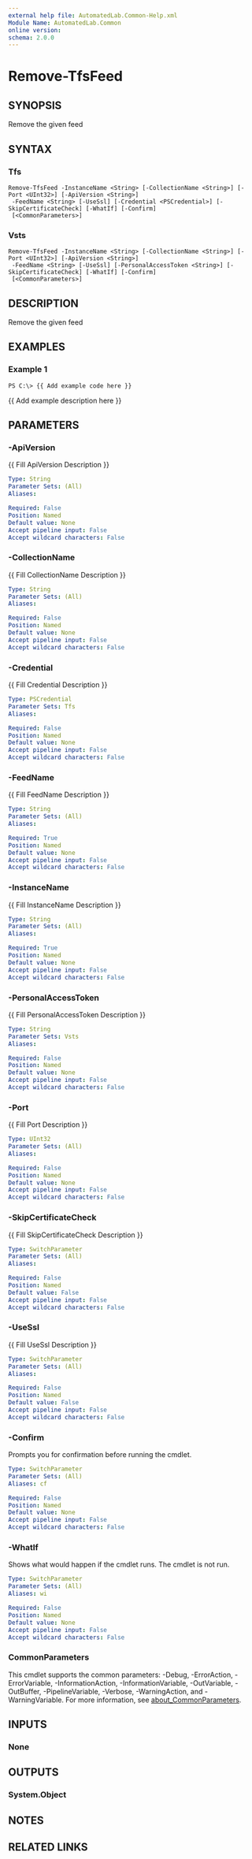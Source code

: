 ```yaml
---
external help file: AutomatedLab.Common-Help.xml
Module Name: AutomatedLab.Common
online version:
schema: 2.0.0
---
```


# Remove-TfsFeed

## SYNOPSIS
Remove the given feed

## SYNTAX

### Tfs
```
Remove-TfsFeed -InstanceName <String> [-CollectionName <String>] [-Port <UInt32>] [-ApiVersion <String>]
 -FeedName <String> [-UseSsl] [-Credential <PSCredential>] [-SkipCertificateCheck] [-WhatIf] [-Confirm]
 [<CommonParameters>]
```

### Vsts
```
Remove-TfsFeed -InstanceName <String> [-CollectionName <String>] [-Port <UInt32>] [-ApiVersion <String>]
 -FeedName <String> [-UseSsl] [-PersonalAccessToken <String>] [-SkipCertificateCheck] [-WhatIf] [-Confirm]
 [<CommonParameters>]
```

## DESCRIPTION
Remove the given feed

## EXAMPLES

### Example 1
```
PS C:\> {{ Add example code here }}
```

{{ Add example description here }}

## PARAMETERS

### -ApiVersion
{{ Fill ApiVersion Description }}

```yaml
Type: String
Parameter Sets: (All)
Aliases:

Required: False
Position: Named
Default value: None
Accept pipeline input: False
Accept wildcard characters: False
```

### -CollectionName
{{ Fill CollectionName Description }}

```yaml
Type: String
Parameter Sets: (All)
Aliases:

Required: False
Position: Named
Default value: None
Accept pipeline input: False
Accept wildcard characters: False
```

### -Credential
{{ Fill Credential Description }}

```yaml
Type: PSCredential
Parameter Sets: Tfs
Aliases:

Required: False
Position: Named
Default value: None
Accept pipeline input: False
Accept wildcard characters: False
```

### -FeedName
{{ Fill FeedName Description }}

```yaml
Type: String
Parameter Sets: (All)
Aliases:

Required: True
Position: Named
Default value: None
Accept pipeline input: False
Accept wildcard characters: False
```

### -InstanceName
{{ Fill InstanceName Description }}

```yaml
Type: String
Parameter Sets: (All)
Aliases:

Required: True
Position: Named
Default value: None
Accept pipeline input: False
Accept wildcard characters: False
```

### -PersonalAccessToken
{{ Fill PersonalAccessToken Description }}

```yaml
Type: String
Parameter Sets: Vsts
Aliases:

Required: False
Position: Named
Default value: None
Accept pipeline input: False
Accept wildcard characters: False
```

### -Port
{{ Fill Port Description }}

```yaml
Type: UInt32
Parameter Sets: (All)
Aliases:

Required: False
Position: Named
Default value: None
Accept pipeline input: False
Accept wildcard characters: False
```

### -SkipCertificateCheck
{{ Fill SkipCertificateCheck Description }}

```yaml
Type: SwitchParameter
Parameter Sets: (All)
Aliases:

Required: False
Position: Named
Default value: False
Accept pipeline input: False
Accept wildcard characters: False
```

### -UseSsl
{{ Fill UseSsl Description }}

```yaml
Type: SwitchParameter
Parameter Sets: (All)
Aliases:

Required: False
Position: Named
Default value: False
Accept pipeline input: False
Accept wildcard characters: False
```

### -Confirm
Prompts you for confirmation before running the cmdlet.

```yaml
Type: SwitchParameter
Parameter Sets: (All)
Aliases: cf

Required: False
Position: Named
Default value: None
Accept pipeline input: False
Accept wildcard characters: False
```

### -WhatIf
Shows what would happen if the cmdlet runs.
The cmdlet is not run.

```yaml
Type: SwitchParameter
Parameter Sets: (All)
Aliases: wi

Required: False
Position: Named
Default value: None
Accept pipeline input: False
Accept wildcard characters: False
```

### CommonParameters
This cmdlet supports the common parameters: -Debug, -ErrorAction, -ErrorVariable, -InformationAction, -InformationVariable, -OutVariable, -OutBuffer, -PipelineVariable, -Verbose, -WarningAction, and -WarningVariable. For more information, see [about_CommonParameters](http://go.microsoft.com/fwlink/?LinkID=113216).

## INPUTS

### None
## OUTPUTS

### System.Object
## NOTES

## RELATED LINKS
